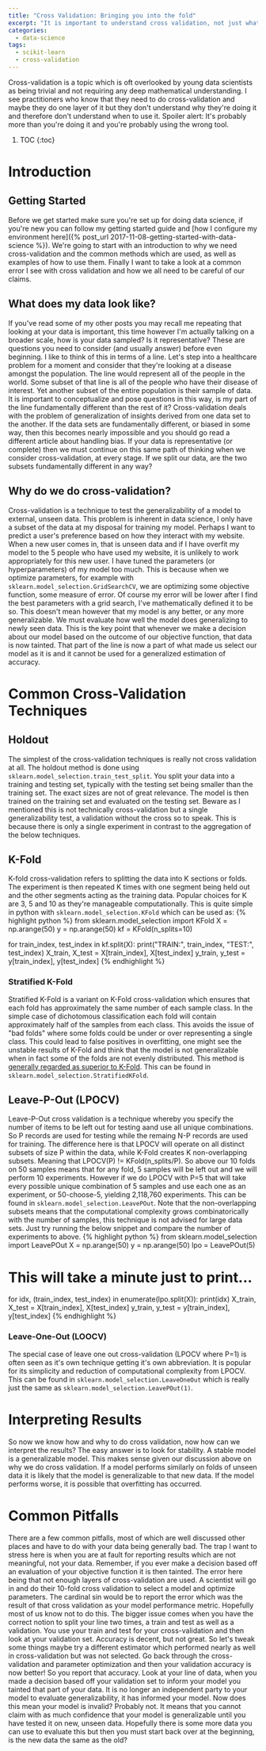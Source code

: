 ```yaml
---
title: "Cross Validation: Bringing you into the fold"
excerpt: "It is important to understand cross validation, not just what tools are available and what they do but why."
categories:
  - data-science
tags:
  - scikit-learn
  - cross-validation
---
```


Cross-validation is a topic which is oft overlooked by young data scientists as being trivial and not requiring any deep mathematical understanding. I see practitioners who know that they need to do cross-validation and maybe they do one layer of it but they don't understand why they're doing it and therefore don't understand when to use it. Spoiler alert: It's probably more than you're doing it and you're probably using the wrong tool.

1. TOC
{:toc}

# Introduction
## Getting Started
Before we get started make sure you're set up for doing data science, if you're new you can follow my getting started guide and [how I configure my environment here]({% post_url 2017-11-08-getting-started-with-data-science %}). We're going to start with an introduction to why we need cross-validation and the common methods which are used, as well as examples of how to use them. Finally I want to take a look at a common error I see with cross validation and how we all need to be careful of our claims.
## What does my data look like?
If you've read some of my other posts you may recall me repeating that looking at your data is important, this time however I'm actually talking on a broader scale, how is your data sampled? Is it representative? These are questions you need to consider (and usually answer) before even beginning. I like to think of this in terms of a line.
Let's step into a healthcare problem for a moment and consider that they're looking at a disease amongst the population. The line would represent all of the people in the world. Some subset of that line is all of the people who have their disease of interest. Yet another subset of the entire population is their sample of data. It is important to conceptualize and pose questions in this way, is my part of the line fundamentally different than the rest of it? Cross-validation deals with the problem of generalization of insights derived from one data set to the another. If the data sets are fundamentally different, or biased in some way, then this becomes nearly impossible and you should go read a different article about handling bias.
If your data is representative (or complete) then we must continue on this same path of thinking when we consider cross-validation, at every stage. If we split our data, are the two subsets fundamentally different in any way?

## Why do we do cross-validation?
Cross-validation is a technique to test the generalizability of a model to external, unseen data. This problem is inherent in data science, I only have a subset of the data at my disposal for training my model. Perhaps I want to predict a user's preference based on how they interact with my website. When a new user comes in, that is unseen data and if I have overfit my model to the 5 people who have used my website, it is unlikely to work appropriately for this new user. I have tuned the parameters (or hyperparameters) of my model too much. This is because when we optimize parameters, for example with `sklearn.model_selection.GridSearchCV`, we are optimizing some objective function, some measure of error. Of course my error will be lower after I find the best parameters with a grid search, I've mathematically defined it to be so. This doesn't mean however that my model is any better, or any more generalizable. We must evaluate how well the model does generalizing to newly seen data. This is the key point that whenever we make a decision about our model based on the outcome of our objective function, that data is now tainted. That part of the line is now a part of what made us select our model as it is and it cannot be used for a generalized estimation of accuracy.

# Common Cross-Validation Techniques
## Holdout
The simplest of the cross-validation techniques is really not cross validation at all. The holdout method is done using `sklearn.model_selection.train_test_split`. You split your data into a training and testing set, typically with the testing set being smaller than the training set. The exact sizes are not of great relevance. The model is then trained on the training set and evaluated on the testing set. Beware as I mentioned this is not technically cross-validation but a single generalizability test, a validation without the cross so to speak. This is because there is only a single experiment in contrast to the aggregation of the below techniques.

## K-Fold
K-fold cross-validation refers to splitting the data into K sections or folds. The experiment is then repeated K times with one segment being held out and the other segments acting as the training data. Popular choices for K are 3, 5 and 10 as they're manageable computationally. This is quite simple in python with `sklearn.model_selection.KFold` which can be used as:
{% highlight python %}
from sklearn.model_selection import KFold
X = np.arange(50)
y = np.arange(50)
kf = KFold(n_splits=10)

for train_index, test_index in kf.split(X):
    print("TRAIN:", train_index, "TEST:", test_index)
    X_train, X_test = X[train_index], X[test_index]
    y_train, y_test = y[train_index], y[test_index]
{% endhighlight %}
### Stratified K-Fold
Stratified K-Fold is a variant on K-Fold cross-validation which ensures that each fold has approximately the same number of each sample class. In the simple case of dichotomous classification each fold will contain approximately half of the samples from each class. This avoids the issue of "bad folds" where some folds could be under or over representing a single class. This could lead to false positives in overfitting, one might see the unstable results of K-Fold and think that the model is not generalizable when in fact some of the folds are not evenly distributed. This method is [generally regarded as superior to K-Fold](http://web.cs.iastate.edu/~jtian/cs573/Papers/Kohavi-IJCAI-95.pdf). This can be found in `sklearn.model_selection.StratifiedKFold`.
## Leave-P-Out (LPOCV)
Leave-P-Out cross validation is a technique whereby you specify the number of items to be left out for testing aand use all unique combinations. So P records are used for testing while the remaing N-P records are used for training. The difference here is that LPOCV will operate on all distinct subsets of size P within the data, while K-Fold creates K non-overlapping subsets. Meaning that LPOCV(P) != KFold(n_splits/P). So above our 10 folds on 50 samples means that for any fold, 5 samples will be left out and we will perform 10 experiments. However if we do LPOCV with P=5 that will take every possible unique combination of 5 samples and use each one as an experiment, or 50-choose-5, yielding 2,118,760 experiments. This can be found in `sklearn.model_selection.LeavePOut`. Note that the non-overlapping subsets means that the computational complexity grows combinatorically with the number of samples, this technique is not advised for large data sets. Just try running the below snippet and compare the number of experiments to above.
{% highlight python %}
from sklearn.model_selection import LeavePOut
X = np.arange(50)
y = np.arange(50)
lpo = LeavePOut(5)
# This will take a minute just to print...
for idx, (train_index, test_index) in enumerate(lpo.split(X)):
    print(idx)
    X_train, X_test = X[train_index], X[test_index]
    y_train, y_test = y[train_index], y[test_index]
{% endhighlight %}
### Leave-One-Out (LOOCV)
The special case of leave one out cross-validation (LPOCV where P=1) is often seen as it's own technique getting it's own abbreviation. It is popular for its simplicity and reduction of computational complexity from LPOCV. This can be found in `sklearn.model_selection.LeaveOneOut` which is really just the same as `sklearn.model_selection.LeavePOut(1)`.
# Interpreting Results
So now we know how and why to do cross validation, now how can we interpret the results? The easy answer is to look for stability. A stable model is a generalizable model. This makes sense given our discussion above on why we do cross validation. If a model performs similarly on folds of unseen data it is likely that the model is generalizable to that new data. If the model performs worse, it is possible that overfitting has occurred.
# Common Pitfalls
There are a few common pitfalls, most of which are well discussed other places and have to do with your data being generally bad. The trap I want to stress here is when you are at fault for reporting results which are not meaningful, not your data. Remember, if you ever make a decision based off an evaluation of your objective function it is then tainted. The error here being that not enough layers of cross-validation are used. A scientist will go in and do their 10-fold cross validation to select a model and optimize parameters. The cardinal sin would be to report the error which was the result of that cross validation as your model performance metric. Hopefully most of us know not to do this. The bigger issue comes when you have the correct notion to split your line two times, a train and test as well as a validation. You use your train and test for your cross-validation and then look at your validation set. Accuracy is decent, but not great. So let's tweak some things maybe try a different estimator which performed nearly as well in cross-validation but was not selected. Go back through the cross-validation and parameter optimization and then your validation accuracy is now better! So you report that accuracy. Look at your line of data, when you made a decision based off your validation set to inform your model you tainted that part of your data. It is no longer an independent party to your model to evaluate generalizability, it has informed your model. Now does this mean your model is invalid? Probably not. It means that you cannot claim with as much confidence that your model is generalizable until you have tested it on new, unseen data. Hopefully there is some more data you can use to evaluate this but then you must start back over at the beginning, is the new data the same as the old?

